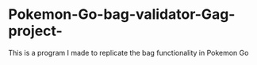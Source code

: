 # Pokemon-Go-bag-validator-Gag-project-
This is a program I made to replicate the bag functionality in Pokemon Go

